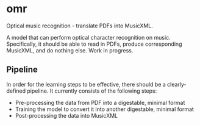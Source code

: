 # omr
Optical music recognition - translate PDFs into MusicXML.

A model that can perform optical character recognition on music. Specifically, it should be able to read in PDFs, produce corresponding MusicXML, and do nothing else. Work in progress.

## Pipeline

In order for the learning steps to be effective, there should be a clearly-defined pipeline. It currently consists of the following steps:

* Pre-processing the data from PDF into a digestable, minimal format
* Training the model to convert it into another digestable, minimal format
* Post-processing the data into MusicXML

